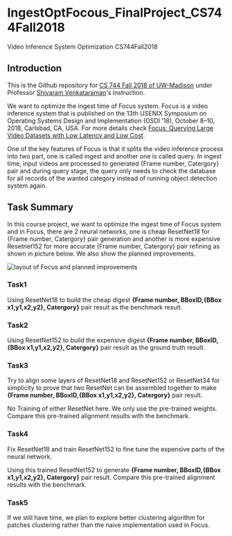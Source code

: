 # IngestOptFocous_FinalProject_CS744Fall2018
Video Inference System Optimization CS744Fall2018

## Introduction

This is the Github repository for [CS 744 Fall 2018 of UW-Madison](http://pages.cs.wisc.edu/~shivaram/cs744-fa18/) under Professor [Shivaram Venkataraman](http://shivaram.org/)'s instruction.

We want to optimize the ingest time of Focus system. Focus is a video inference system that is published on the 13th USENIX Symposium on Operating Systems Design and Implementation (OSDI ’18), October 8–10, 2018, Carlsbad, CA, USA. For more details check [Focus: Querying Large Video Datasets with Low Latency and Low Cost](https://www.usenix.org/conference/osdi18/presentation/hsieh). 

One of the key features of Focus is that it splits the video inference process into two part, one is called ingest and another one is called query. In ingest time, input videos are processed to generated {Frame number, Catergory} pair and during query stage, the query only needs to check the database for all records of the wanted category instead of running object detection system again. 

## Task Summary

In this course project, we want to optimize the ingest time of Focus system and in Focus, there are 2 neural networks, one is cheap ResetNet18 for {Frame number, Catergory} pair generation and another is more expensive Resetnet152 for more accurate {Frame number, Catergory} pair refining as shown in picture below. We also show the planned improvements. 

![layout of Focus and planned improvements](https://github.com/iphyer/IngestOptFocous_FinalProject_CS744Fall2018/blob/master/layout.jpg)

### Task1 

Using ResetNet18 to build the cheap digest **{Frame number, BBoxID,{BBox x1,y1,x2,y2}, Catergory}** pair result as the benchmark result.

### Task2 

Using ResetNet152 to build the expensive digest **{Frame number, BBoxID,{BBox x1,y1,x2,y2}, Catergory}** pair result as the ground truth result.

### Task3

Try to align some layers of ResetNet18 and ResetNet152 or ResetNet34 for simplicity to prove that two ResetNet can be assembled together to make  **{Frame number, BBoxID,{BBox x1,y1,x2,y2}, Catergory}**  pair result.

No Training of either ResetNet here. We only use the pre-trained weights. Compare this pre-trained alignment results with the benchmark. 


### Task4

Fix ResetNet18 and train ResetNet152 to fine tune the expensive parts of the neural network.

Using this trained ResetNet152 to generate  **{Frame number, BBoxID,{BBox x1,y1,x2,y2}, Catergory}**  pair result. Compare this pre-trained alignment results with the benchmark. 

### Task5

If we still have time, we plan to explore better clustering algorithm for patches clustering rather than the naive implementation used in Focus. 

